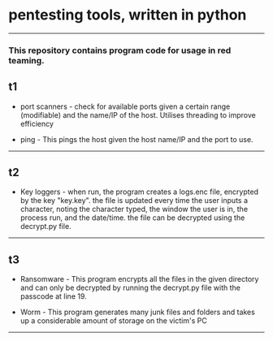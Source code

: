 # pentesting tools, written in python

<hr>

<h3>This repository contains program code for usage in red teaming.</h3>

<h2>t1</h2>

- port scanners - check for available ports given a certain range (modifiable) and the name/IP of the host. Utilises threading to improve efficiency

- ping - This pings the host given the host name/IP and the port to use.

<hr>

<h2>t2</h2>

- Key loggers - when run, the program creates a logs.enc file, encrypted by the key "key.key". the file is updated every time the user inputs a character, noting the character typed, the window the user is in, the process run, and the date/time. the file can be decrypted using the decrypt.py file.

<hr>

<h2>t3</h2>

- Ransomware - This program encrypts all the files in the given directory and can only be decrypted by running the decrypt.py file with the passcode at line 19.

- Worm - This program generates many junk files and folders and takes up a considerable amount of storage on the victim's PC

<hr>

